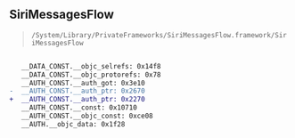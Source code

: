 ## SiriMessagesFlow

> `/System/Library/PrivateFrameworks/SiriMessagesFlow.framework/SiriMessagesFlow`

```diff

   __DATA_CONST.__objc_selrefs: 0x14f8
   __DATA_CONST.__objc_protorefs: 0x78
   __AUTH_CONST.__auth_got: 0x3e10
-  __AUTH_CONST.__auth_ptr: 0x2670
+  __AUTH_CONST.__auth_ptr: 0x2270
   __AUTH_CONST.__const: 0x10710
   __AUTH_CONST.__objc_const: 0xce08
   __AUTH.__objc_data: 0x1f28

```
